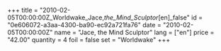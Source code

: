 +++
title = "2010-02-05T00:00:00Z_Worldwake_Jace,_the_Mind_Sculptor_[en]_false"
id = "0e606072-a3aa-4300-ba90-ec92a721fa76"
date = "2010-02-05T00:00:00Z"
name = "Jace, the Mind Sculptor"
lang = ["en"]
price = "42.00"
quantity = 4
foil = false
set = "Worldwake"
+++
